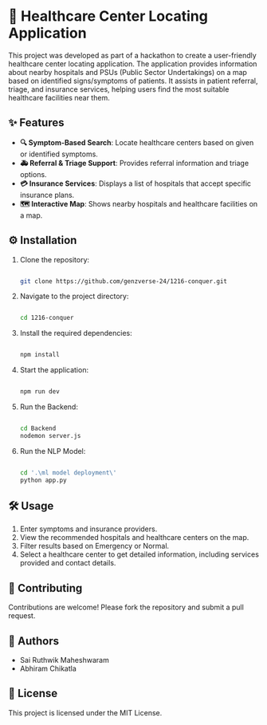 
# 🏥 Healthcare Center Locating Application

This project was developed as part of a hackathon to create a user-friendly healthcare center locating application. The application provides information about nearby hospitals and PSUs (Public Sector Undertakings) on a map based on identified signs/symptoms of patients. It assists in patient referral, triage, and insurance services, helping users find the most suitable healthcare facilities near them.

## ✨ Features

- **🔍 Symptom-Based Search**: Locate healthcare centers based on given or identified symptoms.
- **🚑 Referral & Triage Support**: Provides referral information and triage options.
- **💳 Insurance Services**: Displays a list of hospitals that accept specific insurance plans.
- **🗺️ Interactive Map**: Shows nearby hospitals and healthcare facilities on a map.

## ⚙️ Installation

1. Clone the repository:
   ```bash

   git clone https://github.com/genzverse-24/1216-conquer.git

   ```
2. Navigate to the project directory:
   ```bash

   cd 1216-conquer

   ```
3. Install the required dependencies:
   ```bash

   npm install

   ```
4. Start the application:
   ```bash

   npm run dev

   ```
5. Run the Backend:
   ```bash

   cd Backend
   nodemon server.js

   ```
6. Run the NLP Model:
   ```bash

   cd '.\ml model deployment\'
   python app.py
   
   ```

## 🛠️ Usage

1. Enter symptoms and insurance providers.
2. View the recommended hospitals and healthcare centers on the map.
3. Filter results based on Emergency or Normal.
4. Select a healthcare center to get detailed information, including services provided and contact details.

## 🤝 Contributing

Contributions are welcome! Please fork the repository and submit a pull request.

## 👥 Authors

- Sai Ruthwik Maheshwaram
- Abhiram Chikatla

## 📜 License

This project is licensed under the MIT License.
